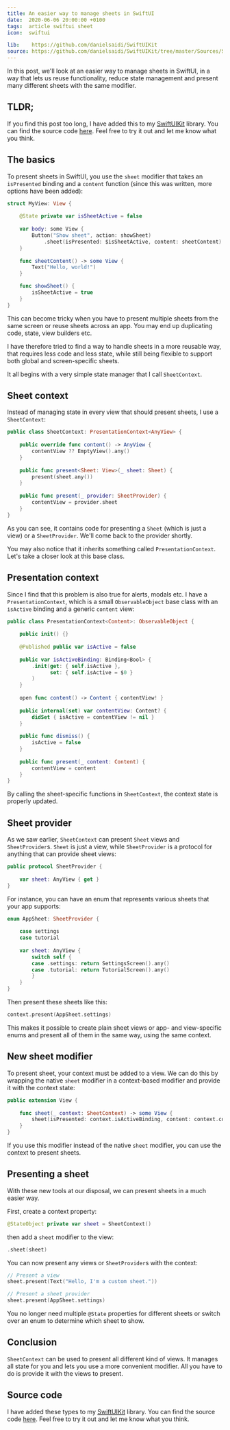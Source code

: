```yaml
---
title: An easier way to manage sheets in SwiftUI
date:  2020-06-06 20:00:00 +0100
tags:  article swiftui sheet
icon:  swiftui

lib:    https://github.com/danielsaidi/SwiftUIKit
source: https://github.com/danielsaidi/SwiftUIKit/tree/master/Sources/SwiftUIKit/Presentation/Sheet
---
```


In this post, we'll look at an easier way to manage sheets in SwiftUI, in a way that lets us reuse functionality, reduce state management and present many different sheets with the same modifier.


## TLDR;

If you find this post too long, I have added this to my [SwiftUIKit]({{page.lib}}) library. You can find the source code [here]({{page.source}}). Feel free to try it out and let me know what you think.


## The basics

To present sheets in SwiftUI, you use the `sheet` modifier that takes an `isPresented` binding and a `content` function (since this was written, more options have been added):

```swift
struct MyView: View {
    
    @State private var isSheetActive = false
    
    var body: some View {
        Button("Show sheet", action: showSheet)
            .sheet(isPresented: $isSheetActive, content: sheetContent)
    }
    
    func sheetContent() -> some View {
        Text("Hello, world!")
    }

    func showSheet() {
        isSheetActive = true
    }
}
```

This can become tricky when you have to present multiple sheets from the same screen or reuse sheets across an app. You may end up duplicating code, state, view builders etc.

I have therefore tried to find a way to handle sheets in a more reusable way, that requires less code and less state, while still being flexible to support both global and screen-specific sheets.

It all begins with a very simple state manager that I call `SheetContext`.


## Sheet context

Instead of managing state in every view that should present sheets, I use a `SheetContext`:

```swift
public class SheetContext: PresentationContext<AnyView> {
    
    public override func content() -> AnyView {
        contentView ?? EmptyView().any()
    }
    
    public func present<Sheet: View>(_ sheet: Sheet) {
        present(sheet.any())
    }
    
    public func present(_ provider: SheetProvider) {
        contentView = provider.sheet
    }
}
```

As you can see, it contains code for presenting a `Sheet` (which is just a view) or a `SheetProvider`. We'll come back to the provider shortly.

You may also notice that it inherits something called `PresentationContext`. Let's take a closer look at this base class.


## Presentation context

Since I find that this problem is also true for alerts, modals etc. I have a `PresentationContext`, which is a small `ObservableObject` base class with an `isActive` binding and a generic `content` view:

```swift
public class PresentationContext<Content>: ObservableObject {
    
    public init() {}
    
    @Published public var isActive = false
    
    public var isActiveBinding: Binding<Bool> {
        .init(get: { self.isActive },
              set: { self.isActive = $0 }
        )
    }
    
    open func content() -> Content { contentView! }
    
    public internal(set) var contentView: Content? {
        didSet { isActive = contentView != nil }
    }
    
    public func dismiss() {
        isActive = false
    }
    
    public func present(_ content: Content) {
        contentView = content
    }
}
```

By calling the sheet-specific functions in `SheetContext`, the context state is properly updated.


## Sheet provider

As we saw earlier, `SheetContext` can present `Sheet` views and `SheetProvider`s. `Sheet` is just a view, while `SheetProvider` is a protocol for anything that can provide sheet views:

```swift
public protocol SheetProvider {
    
    var sheet: AnyView { get }
}
```

For instance, you can have an enum that represents various sheets that your app supports:

```swift
enum AppSheet: SheetProvider {
    
    case settings
    case tutorial
    
    var sheet: AnyView {
        switch self {
        case .settings: return SettingsScreen().any()
        case .tutorial: return TutorialScreen().any()
        }
    }
}
```

Then present these sheets like this:

```swift
context.present(AppSheet.settings)
```

This makes it possible to create plain sheet views or app- and view-specific enums and present all of them in the same way, using the same context.


## New sheet modifier

To present sheet, your context must be added to a view. We can do this by wrapping the native `sheet` modifier in a context-based modifier and provide it with the context state:

```swift
public extension View {
    
    func sheet(_ context: SheetContext) -> some View {
        sheet(isPresented: context.isActiveBinding, content: context.content)
    }
}
```

If you use this modifier instead of the native `sheet` modifier, you can use the context to present sheets.


## Presenting a sheet

With these new tools at our disposal, we can present sheets in a much easier way. 

First, create a context property:

```swift
@StateObject private var sheet = SheetContext()
```

then add a `sheet` modifier to the view:

```swift
.sheet(sheet)
```

You can now present any views or `SheetProvider`s with the context:

```swift
// Present a view
sheet.present(Text("Hello, I'm a custom sheet."))
```

```swift
// Present a sheet provider
sheet.present(AppSheet.settings)
```

You no longer need multiple `@State` properties for different sheets or switch over an enum to determine which sheet to show.


## Conclusion

`SheetContext` can be used to present all different kind of views. It manages all state for you and lets you use a more convenient modifier. All you have to do is provide it with the views to present.


## Source code

I have added these types to my [SwiftUIKit]({{page.lib}}) library. You can find the source code [here]({{page.source}}). Feel free to try it out and let me know what you think.